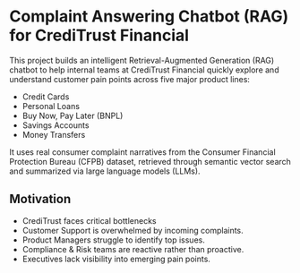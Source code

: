 # Complaint Answering Chatbot (RAG) for CrediTrust Financial
This project builds an intelligent Retrieval-Augmented Generation (RAG) chatbot to help internal teams at CrediTrust Financial quickly explore and understand customer pain points across five major product lines:
   - Credit Cards
   - Personal Loans
   - Buy Now, Pay Later (BNPL)
   - Savings Accounts
   - Money Transfers

It uses real consumer complaint narratives from the Consumer Financial Protection Bureau (CFPB) dataset, retrieved through semantic vector search and summarized via large language models (LLMs).
## Motivation
- CrediTrust faces critical bottlenecks
- Customer Support is overwhelmed by incoming complaints.
- Product Managers struggle to identify top issues.
- Compliance & Risk teams are reactive rather than proactive.
- Executives lack visibility into emerging pain points.


